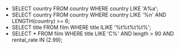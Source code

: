 * SELECT country FROM country WHERE country LIKE 'A%a';
* SELECT country FROM country WHERE country LIKE '%n' AND LENGTH(country) >= 6;
* SELECT title FROM film WHERE title ILIKE '%t%t%t%t%';
* SELECT * FROM film WHERE title LIKE 'C%' AND length > 90 AND rental_rate IN (2.99);
